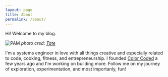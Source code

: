 ```yaml
---
layout: page
title: About
permalink: /about/
---
```


Hi! Welcome to my blog.

![PAM][pam]
_photo cred: [Tate][tate]_

I'm a systems engineer in love with all things creative and especially related to code, cooking, fitness, and entrepreneurship. I founded [Color Coded](http://wearecolorcoded.us) a few years ago and I'm working on building more. Follow me on my journey of exploration, experimentation, and most importanly, fun!

[pam]: https://www.dropbox.com/s/1v95c2pwheua10n/pam-home-010.jpg?raw=1
[tate]: https://www.instagram.com/tatebot/